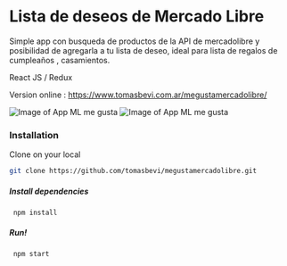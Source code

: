 # Lista de deseos de Mercado Libre
Simple app con busqueda de productos de la API de mercadolibre y posibilidad de agregarla a tu lista de deseo, ideal para lista de regalos de cumpleaños , casamientos.

React JS / Redux 

Version online : https://www.tomasbevi.com.ar/megustamercadolibre/

![Image of App ML me gusta](https://www.tomasbevi.com.ar/files/captura2.jpg)
![Image of App ML me gusta](https://www.tomasbevi.com.ar/files/captura1.jpg)

### Installation

Clone on your local 
```sh
git clone https://github.com/tomasbevi/megustamercadolibre.git
```

<h5>Install dependencies </h5>
<code> npm install</code>

<h5>Run! </h5>
<code> npm start</code>
